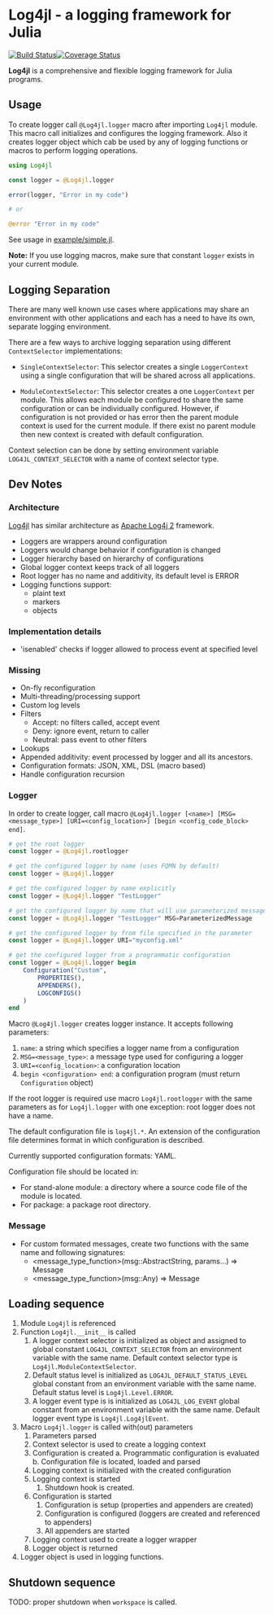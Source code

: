 # Log4jl - a logging framework for Julia

[![Build Status](https://travis-ci.org/wildart/Log4jl.jl.svg?branch=master)](https://travis-ci.org/wildart/Log4jl.jl)[![Coverage Status](https://coveralls.io/repos/wildart/Log4jl.jl/badge.svg?branch=master&service=github)](https://coveralls.io/github/wildart/Log4jl.jl?branch=master)

**Log4jl** is a comprehensive and flexible logging framework for Julia programs.

## Usage

To create logger call `@Log4jl.logger` macro after importing `Log4jl` module.
This macro call initializes and configures the logging framework. Also it creates logger object which cab be used by any of logging functions or macros to perform logging operations.

```julia
using Log4jl

const logger = @Log4jl.logger

error(logger, "Error in my code")

# or

@error "Error in my code"
```

See usage in [example/simple.jl](example/simple.jl).

**Note:** If you use logging macros, make sure that constant `logger` exists in your current module.

## Logging Separation

There are many well known use cases where applications may share an environment with other applications and each has a need to have its own, separate logging environment.

There are a few ways to archive logging separation using different `ContextSelector` implementations:

- `SingleContextSelector`: This selector creates a single `LoggerContext` using a single configuration that will be shared across all applications.

- `ModuleContextSelector`: This selector creates a one `LoggerContext` per module. This allows each module be configured to share the same configuration or can be individually configured. However, if configuration is not provided or has error then the parent module context is used for the current module. If there exist no parent module then new context is created with default configuration.

Context selection can be done by setting environment variable `LOG4JL_CONTEXT_SELECTOR` with a name of context selector type.

## Dev Notes

### Architecture
[Log4jl](http://github.comwildart/Log4jl.jl) has similar architecture as [Apache Log4j 2](http://logging.apache.org/log4j/2.x/manual/architecture.html) framework.

- Loggers are wrappers around configuration
- Loggers would change behavior if configuration is changed
- Logger hierarchy based on hierarchy of configurations
- Global logger context keeps track of all loggers
- Root logger has no name and additivity, its default level is ERROR
- Logging functions support:
    - plaint text
    - markers
    - objects

### Implementation details
- 'isenabled' checks if logger allowed to process event at specified level

### Missing
- On-fly reconfiguration
- Multi-threading/processing support
- Custom log levels
- Filters
    - Accept: no filters called, accept event
    - Deny: ignore event, return to caller
    - Neutral: pass event to other filters
- Lookups
- Appended additivity: event processed by logger and all its ancestors.
- Configuration formats: JSON, XML, DSL (macro based)
- Handle configuration recursion

### Logger

In order to create logger, call macro `@Log4jl.logger [<name>] [MSG=<message_type>] [URI=<config_location>] [begin <config_code_block> end]`.

```julia
# get the root logger
const logger = @Log4jl.rootlogger

# get the configured logger by name (uses FQMN by default)
const logger = @Log4jl.logger

# get the configured logger by name explicitly
const logger = @Log4jl.logger "TestLogger"

# get the configured logger by name that will use parameterized messages
const logger = @Log4jl.logger "TestLogger" MSG=ParameterizedMessage

# get the configured logger by from file specified in the parameter
const logger = @Log4jl.logger URI="myconfig.xml"

# get the configured logger from a programmatic configuration
const logger = @Log4jl.logger begin
    Configuration("Custom",
        PROPERTIES(),
        APPENDERS(),
        LOGCONFIGS()
    )
end
```

Macro `@Log4jl.logger` creates logger instance. It accepts following parameters:

1. `name`: a string which specifies a logger name from a configuration
2. `MSG=<message_type>`: a message type used for configuring a logger
3. `URI=<config_location>`: a configuration location
4. `begin <configuration> end`: a configuration program (must return `Configuration` object)

If the root logger is required use macro `Log4jl.rootlogger` with the same parameters as for `Log4jl.logger` with one exception: root logger does not have a name.

The default configuration file is `log4jl.*`. An extension of the configuration file determines format in which configuration is described.

Currently supported configuration formats: YAML.

Configuration file should be located in:
- For stand-alone module: a directory where a source code file of the module is located.
- For package: a package root directory.

### Message

- For custom formated messages, create two functions with the same name and following signatures:
    - <message_type_function>(msg::AbstractString, params...) => Message
    - <message_type_function>(msg::Any) => Message

## Loading sequence

1. Module `Log4jl` is referenced
2. Function `Log4jl.__init__` is called
    1. A logger context selector is initialized as object and assigned to global constant `LOG4JL_CONTEXT_SELECTOR` from an environment variable with the same name. Default context selector type is `Log4jl.ModuleContextSelector`.
    2. Default status level is initialized as `LOG4JL_DEFAULT_STATUS_LEVEL` global constant from an environment variable with the same name.  Default status level is `Log4jl.Level.ERROR`.
    3. A logger event type is is initialized as `LOG4JL_LOG_EVENT` global constant from an environment variable with the same name. Default logger event type is `Log4jl.Log4jlEvent`.
3. Macro `Log4jl.logger` is called with(out) parameters
    1. Parameters parsed
    2. Context selector is used to create a logging context
    3. Configuration is created
        a. Programmatic configuration is evaluated
        b. Configuration file is located, loaded and parsed
    4. Logging context is initialized with the created configuration
    5. Logging context is started
        1. Shutdown hook is created.
    6. Configuration is started
        1. Configuration is setup (properties and appenders are created)
        2. Configuration is configured (loggers are created and referenced to appenders)
        3. All appenders are started
    7. Logging context used to create a logger wrapper
    8. Logger object is returned
4. Logger object is used in logging functions.

## Shutdown sequence

TODO: proper shutdown when `workspace` is called.